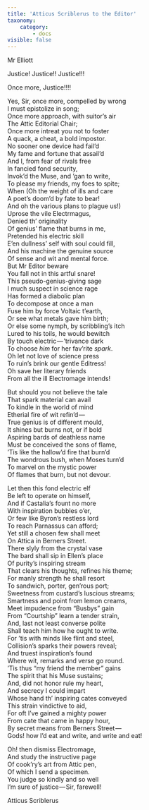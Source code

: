 ```yaml
---
title: 'Atticus Scriblerus to the Editor'
taxonomy:
    category:
        - docs
visible: false
---
```


<div class="author">Mr Elliott</div>

<span class="title">Justice! Justice!! Justice!!!</span>

<span class="title">Once more, Justice!!!!</span>


Yes, Sir, once more, compelled by wrong  
I must epistolize in song;  
Once more approach, with suitor’s air  
The Attic Editorial Chair;  
Once more intreat you not to foster  
A quack, a cheat, a bold impostor.  
No sooner one device had fail’d  
My fame and fortune that assail’d  
And I, from fear of rivals free  
In fancied fond security,  
Invok’d the Muse, and ’gan to write,  
To please my friends, my foes to spite;  
When (Oh the weight of ills and care  
A poet’s doom’d by fate to bear!  
And oh the various plans to plague us!)  
Uprose the vile Electrmagus,  
Denied th’ originality  
Of genius’ flame that burns in me,  
Pretended his electric skill  
E’en dullness’ self with soul could fill,  
And his machine the genuine source  
Of sense and wit and mental force.  
But Mr Editor beware  
You fall not in this artful snare!  
This pseudo-genius-giving sage  
I much suspect in science rage  
Has formed a diabolic plan  
To decompose at once a man  
Fuse him by force Voltaic t’earth,  
Or see what metals gave him birth;  
Or else some nymph, by scribbling’s itch  
Lured to his toils, he would bewitch  
By touch electric — ’trivance dark  
To choose *him* for her fav’rite *spark*.  
Oh let not love of science press  
To ruin’s brink our gentle Editress!  
Oh save her literary friends  
From all the ill Electromage intends!  

But should you not believe the tale  
That spark material can avail  
To kindle in the world of mind  
Etherial fire of wit refin’d —   
True genius is of different mould,  
It shines but burns not, or if bold  
Aspiring bards of deathless name  
Must be conceived the sons of flame,  
’Tis like the hallow’d fire that burn’d  
The wondrous bush, when Moses turn’d  
To marvel on the mystic power  
Of flames that burn, but not devour.

Let then this fond electric elf  
Be left to operate on himself,  
And if Castalia’s fount no more  
With inspiration bubbles o’er,  
Or few like Byron’s restless lord  
To reach Parnassus can afford;  
Yet still a chosen few shall meet  
On Attica in Berners Street.  
There slyly from the crystal vase  
The bard shall sip in Ellen’s place  
Of purity’s inspiring stream  
That clears his thoughts, refines his theme;  
For manly strength he shall resort  
To sandwich, porter, gen’rous port;  
Sweetness from custard’s luscious streams;  
Smartness and point from lemon creams,  
Meet impudence from “Busbys” gain  
From “Courtship” learn a tender strain,  
And, last not least converse polite  
Shall teach him how he ought to write.  
For ’tis with minds like flint and steel,  
Collision’s sparks their powers reveal;  
And truest inspiration’s found  
Where wit, remarks and verse go round.  
’Tis thus “my friend the member” gains  
The spirit that his Muse sustains;  
And, did not honor rule my heart,  
And secrecy I could impart  
Whose hand th’ inspiring cates conveyed  
This strain vindictive to aid,  
For oft I’ve gained a mighty power  
From cate that came in happy hour,  
By secret means from Berners Street —   
Gods! how I’d eat and write, and write and eat!  

Oh! then dismiss Electromage,  
And study the instructive page  
Of cook’ry’s art from Attic pen,  
Of which I send a specimen.  
You judge so kindly and so well  
I’m sure of justice — Sir, farewell!

Atticus Scriblerus